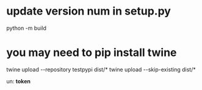 # update version num in setup.py

python -m build

# you may need to pip install twine

twine upload --repository testpypi dist/\*
twine upload --skip-existing dist/\*

un: **token**
